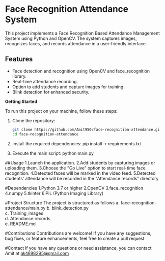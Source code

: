 # Face Recognition Attendance System

This project implements a Face Recognition Based Attendance Management System using Python and OpenCV. The system captures images, recognizes faces, and records attendance in a user-friendly interface.

## Features

- Face detection and recognition using OpenCV and face_recognition library.
- Real-time attendance recording.
- Option to add students and capture images for training.
- Blink detection for enhanced security.

**Getting Started**

To run this project on your machine, follow these steps:

1. Clone the repository:
   ```bash
   git clone https://github.com/Amit950/face-recognition-attendance.git
   cd face-recognition-attendance
2. Install the required dependencies:
   pip install -r requirements.txt

3. Execute the main script:
   python main.py


##Usage
1.Launch the application.
2.Add students by capturing images or uploading them.
3.Choose the "Go Live" option to start real-time face recognition.
4.Detected faces will be marked in the video feed.
5.Detected students' attendance will be recorded in the "Attendance records" directory.



#Dependencies
1.Python 3.7 or higher
2.OpenCV
3.face_recognition
4.numpy
5.tkinter
6.PIL (Python Imaging Library)



#Project Structure
The project is structured as follows
a. face-recognition-attendance/main.py 
b. blink_detection.py   
c. Training_images     
d. Attendance records  
e. README.md            


#Contributions
Contributions are welcome! If you have any suggestions, bug fixes, or feature enhancements, feel free to create a pull request

#Contact
If you have any questions or need assistance, you can contact Amit at ak4898295@gmail.com
